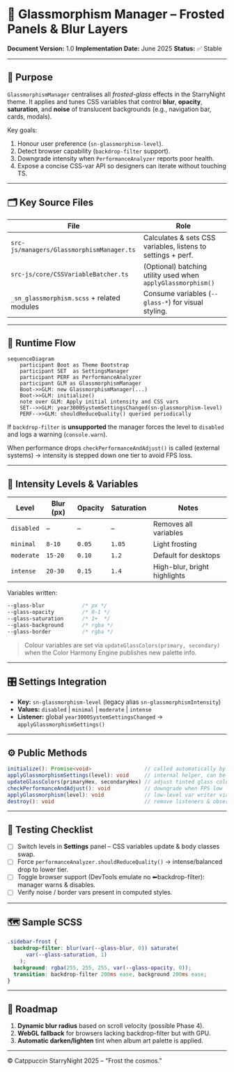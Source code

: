 # 💎 Glassmorphism Manager – Frosted Panels & Blur Layers

**Document Version:** 1.0
**Implementation Date:** June 2025
**Status:** ✅ Stable

---

## 🚀 Purpose

`GlassmorphismManager` centralises all _frosted-glass_ effects in the StarryNight theme. It applies and tunes CSS variables that control **blur**, **opacity**, **saturation**, and **noise** of translucent backgrounds (e.g., navigation bar, cards, modals).

Key goals:

1. Honour user preference (`sn-glassmorphism-level`).
2. Detect browser capability (`backdrop-filter` support).
3. Downgrade intensity when `PerformanceAnalyzer` reports poor health.
4. Expose a concise CSS-var API so designers can iterate without touching TS.

---

## 🗂️ Key Source Files

| File                                       | Role                                                         |
| ------------------------------------------ | ------------------------------------------------------------ |
| `src-js/managers/GlassmorphismManager.ts`  | Calculates & sets CSS variables, listens to settings + perf. |
| `src-js/core/CSSVariableBatcher.ts`        | (Optional) batching utility used when `applyGlassmorphism()` |
| `_sn_glassmorphism.scss` + related modules | Consume variables (`--glass-*`) for visual styling.          |

---

## 🔄 Runtime Flow

```mermaid
sequenceDiagram
    participant Boot as Theme Bootstrap
    participant SET  as SettingsManager
    participant PERF as PerformanceAnalyzer
    participant GLM as GlassmorphismManager
    Boot->>GLM: new GlassmorphismManager(...)
    Boot->>GLM: initialize()
    note over GLM: Apply initial intensity and CSS vars
    SET-->>GLM: year3000SystemSettingsChanged(sn-glassmorphism-level)
    PERF-->>GLM: shouldReduceQuality() queried periodically
```

If `backdrop-filter` is **unsupported** the manager forces the level to `disabled` and logs a warning (`console.warn`).

When performance drops `checkPerformanceAndAdjust()` is called (external systems) → intensity is stepped down one tier to avoid FPS loss.

---

## 📐 Intensity Levels & Variables

| Level      | Blur (px) | Opacity | Saturation | Notes                        |
| ---------- | --------- | ------- | ---------- | ---------------------------- |
| `disabled` | –         | –       | –          | Removes all variables        |
| `minimal`  | `8-10`    | `0.05`  | `1.05`     | Light frosting               |
| `moderate` | `15-20`   | `0.10`  | `1.2`      | Default for desktops         |
| `intense`  | `20-30`   | `0.15`  | `1.4`      | High-blur, bright highlights |

Variables written:

```css
--glass-blur            /* px */
--glass-opacity         /* 0-1 */
--glass-saturation      /* 1+  */
--glass-background      /* rgba */
--glass-border          /* rgba */
```

> Colour variables are set via `updateGlassColors(primary, secondary)` when the Color Harmony Engine publishes new palette info.

---

## 🎛️ Settings Integration

- **Key:** `sn-glassmorphism-level` (legacy alias `sn-glassmorphismIntensity`)
- **Values:** `disabled` | `minimal` | `moderate` | `intense`
- **Listener:** global `year3000SystemSettingsChanged` → `applyGlassmorphismSettings()`

---

## ⚙️ Public Methods

```ts
initialize(): Promise<void>                 // called automatically by ctor
applyGlassmorphismSettings(level): void     // internal helper, can be reused
updateGlassColors(primaryHex, secondaryHex) // adjust tinted glass colours
checkPerformanceAndAdjust(): void           // downgrade when FPS low
applyGlassmorphism(level): void             // low-level var writer via batcher
destroy(): void                             // remove listeners & observers
```

---

## 🧪 Testing Checklist

- [ ] Switch levels in **Settings** panel – CSS variables update & body classes swap.
- [ ] Force `performanceAnalyzer.shouldReduceQuality()` → intense/balanced drop to lower tier.
- [ ] Toggle browser support (DevTools emulate no ⬅︎backdrop-filter): manager warns & disables.
- [ ] Verify noise / border vars present in computed styles.

---

## 🗺️ Sample SCSS

```scss
.sidebar-frost {
  backdrop-filter: blur(var(--glass-blur, 0)) saturate(
      var(--glass-saturation, 1)
    );
  background: rgba(255, 255, 255, var(--glass-opacity, 0));
  transition: backdrop-filter 200ms ease, background 200ms ease;
}
```

---

## 📅 Roadmap

1. **Dynamic blur radius** based on scroll velocity (possible Phase 4).
2. **WebGL fallback** for browsers lacking backdrop-filter but with GPU.
3. **Automatic darken/lighten** tint when album art palette is applied.

---

© Catppuccin StarryNight 2025 – "Frost the cosmos."
